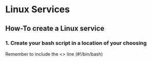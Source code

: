 # Linux Services

## How-To create a Linux service
### 1. Create your bash script in a location of your choosing
Remember to include the <<shebang>> line (#!/bin/bash)
